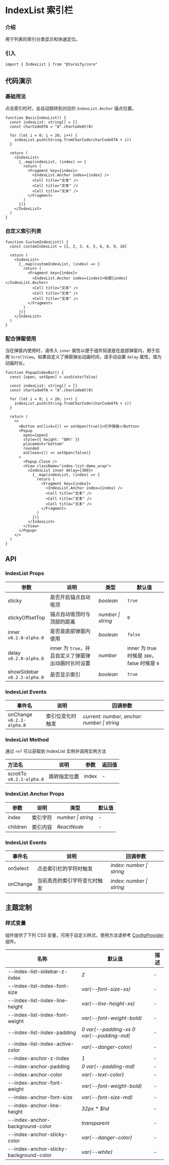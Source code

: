 # IndexList 索引栏

### 介绍

用于列表的索引分类显示和快速定位。

### 引入

```tsx
import { IndexList } from "@taroify/core"
```

## 代码演示

### 基础用法

点击索引栏时，会自动跳转到对应的 `IndexList.Anchor` 锚点位置。

```tsx
function BasicIndexList() {
  const indexList: string[] = []
  const charCodeOfA = "A".charCodeAt(0)

  for (let i = 0; i < 26; i++) {
    indexList.push(String.fromCharCode(charCodeOfA + i))
  }

  return (
    <IndexList>
      {_.map(indexList, (index) => {
        return (
          <Fragment key={index}>
            <IndexList.Anchor index={index} />
            <Cell title="文本" />
            <Cell title="文本" />
            <Cell title="文本" />
          </Fragment>
        )
      })}
    </IndexList>
  )
}
```

### 自定义索引列表

```tsx
function CustomIndexList() {
  const customIndexList = [1, 2, 3, 4, 5, 6, 8, 9, 10]

  return (
    <IndexList>
      {_.map(customIndexList, (index) => {
        return (
          <Fragment key={index}>
            <IndexList.Anchor index={index}>标题{index}</IndexList.Anchor>
            <Cell title="文本" />
            <Cell title="文本" />
            <Cell title="文本" />
          </Fragment>
        )
      })}
    </IndexList>
  )
}
```

### 配合弹窗使用

当在弹窗内使用时，请传入 `inner` 属性以便于组件知道是在底部弹窗内，用于启用 `ScrollView`。如果自定义了弹窗弹出动画时间，请手动设置 `delay` 属性，值为动画时长。

```tsx
function PopupIndexBar() {
  const [open, setOpen] = useState(false)

  const indexList: string[] = []
  const charCodeOfA = "A".charCodeAt(0)

  for (let i = 0; i < 26; i++) {
    indexList.push(String.fromCharCode(charCodeOfA + i))
  }

  return (
    <>
      <Button onClick={() => setOpen(true)}>打开弹窗</Button>
      <Popup
        open={open}
        style={{ height: "80%" }}
        placement="bottom"
        rounded
        onClose={() => setOpen(false)}
      >
        <Popup.Close />
        <View className="index-list-demo_wrap">
          <IndexList inner delay={300}>
            {_.map(indexList, (index) => {
              return (
                <Fragment key={index}>
                  <IndexList.Anchor index={index} />
                  <Cell title="文本" />
                  <Cell title="文本" />
                  <Cell title="文本" />
                </Fragment>
              )
            })}
          </IndexList>
        </View>
      </Popup>
    </>
  )
}
```

## API

### IndexList Props

| 参数                             | 说明                                                | 类型               | 默认值                                       |
| -------------------------------- | --------------------------------------------------- | ------------------ | -------------------------------------------- |
| sticky                           | 是否开启锚点自动吸顶                                | _boolean_          | `true`                                       |
| stickyOffsetTop                  | 锚点自动吸顶时与顶部的距离                          | _number \| string_ | `0`                                          |
| inner <br>`v0.2.0-alpha.0`       | 是否是底部弹窗内使用                                | _boolean_          | `false`                                      |
| delay <br>`v0.2.0-alpha.0`       | inner 为 `true`，并且自定义了弹窗弹出动画时长时设置 | _number_           | inner 为 true 时候是 `300`，false 时候是 `0` |
| showSidebar <br>`v0.2.1-alpha.0` | 是否显示索引                                        | _boolean_          | `true`                                       |

### IndexList Events

| 事件名                        | 说明             | 回调参数                                    |
| ----------------------------- | ---------------- | ------------------------------------------- |
| onChange <br>`v0.2.1-alpha.0` | 索引位变化时触发 | _current: number, anchor: number \| string_ |

### IndexList Method

通过 `ref` 可以获取到 IndexList 实例并调用实例方法

| 方法名                        | 说明         | 参数  | 返回值 |
| :---------------------------- | ------------ | ----- | ------ |
| scrollTo <br>`v0.2.1-alpha.0` | 跳转指定位置 | index | -      |

### IndexList.Anchor Props

| 参数     | 说明     | 类型               | 默认值 |
| -------- | -------- | ------------------ | ------ |
| index    | 索引字符 | _number \| string_ | -      |
| children | 索引内容 | _ReactNode_        | -      |

### IndexList Events

| 事件名   | 说明                         | 回调参数                  |
| -------- | ---------------------------- | ------------------------- |
| onSelect | 点击索引栏的字符时触发       | _index: number \| string_ |
| onChange | 当前高亮的索引字符变化时触发 | _index: number \| string_ |

## 主题定制

### 样式变量

组件提供了下列 CSS 变量，可用于自定义样式，使用方法请参考 [ConfigProvider](/components/config-provider/) 组件。

| 名称                                   | 默认值                                   | 描述 |
| -------------------------------------- | ---------------------------------------- | ---- |
| --index-list-sidebar-z-index           | _2_                                      | -    |
| --index-list-index-font-size           | _var(--font-size-xs)_                    | -    |
| --index-list-index-line-height         | _var(--line-height-xs)_                  | -    |
| --index-list-index-font-weight         | _var(--font-weight-bold)_                | -    |
| --index-list-index-padding             | _0 var(--padding-xs 0 var(--padding-md)_ | -    |
| --index-list-index-active-color        | _var(--danger-color)_                    | -    |
| --index-anchor-z-index                 | _1_                                      | -    |
| --index-anchor-padding                 | _0 var(--padding-md)_                    | -    |
| --index-anchor-color                   | _var(--text-color)_                      | -    |
| --index-anchor-font-weight             | _var(--font-weight-bold)_                | -    |
| --index-anchor-font-size               | _var(--font-size-md)_                    | -    |
| --index-anchor-line-height             | _32px \* $hd_                            | -    |
| --index-anchor-background-color        | _transparent_                            | -    |
| --index-anchor-sticky-color            | _var(--danger-color)_                    | -    |
| --index-anchor-sticky-background-color | _var(--white)_                           | -    |
